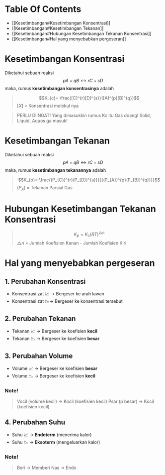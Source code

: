 # Table Of Contents
- [[Kesetimbangan#Kesetimbangan Konsentrasi]]
- [[Kesetimbangan#Kesetimbangan Tekanan]]
- [[Kesetimbangan#Hubungan Kesetimbangan Tekanan Konsentrasi]]
- [[Kesetimbangan#Hal yang menyebabkan pergeseran]]

# Kesetimbangan Konsentrasi
Diketahui sebuah reaksi $$pA + qB \leftrightarrow rC + sD$$
maka, rumus **kesetimbangan konsentrasinya** adalah
> $$K_{c}= \frac{[C]^{r}[D]^{s}}{[A]^{p}[B]^{q}}$$
> $[X]$ = Konsentrasi molekul nya

> PERLU DIINGAT! Yang dimasukkin rumus Kc itu Gas doang! Solid, Liquid, Aquos ga masuk!
# Kesetimbangan Tekanan
Diketahui sebuah reaksi $$pA + qB \leftrightarrow rC + sD$$
maka, rumus **kesetimbangan tekanannya** adalah
> $$K_{p}= \frac{(P_{C})^{r}(P_{D})^{s}}{{{(P_{A})^{p}(P_{B})^{q}}}}$$
> $(P_{X})$ = Tekanan Parsial Gas


# Hubungan Kesetimbangan Tekanan Konsentrasi
> $$K_{p}= K_{c}(RT)^{\triangle n}$$
> $\triangle n$ = Jumlah Koefisien Kanan - Jumlah Koefisien Kiri 


# Hal yang menyebabkan pergeseran
## 1.  Perubahan Konsentrasi
- Konsentrasi zat 📈 -> Bergeser ke arah lawan
- Konsentrasi zat 📉-> Bergeser ke konsentrasi tersebut

## 2.  Perubahan Tekanan
- Tekanan 📈 -> Bergeser ke koefisien **kecil**
- Tekanan 📉 -> Bergeser ke koefisien **besar**

## 3. Perubahan Volume
- Volume 📈 -> Bergeser ke koefisien **besar**
- Volume 📉 -> Bergeser ke koefisien **kecil**

### Note!
>Vocil (volume kecil) -> Kocil (koefisien kecil)
>Psar (p besar) -> Kocil (koefisien kecil)

## 4.  Perubahan Suhu
- Suhu 📈 -> **Endoterm** (menerima kalor)
- Suhu 📉 -> **Eksoterm** (mengeluarkan kalor)

### Note!
>Beri -> Memberi
>Nas -> Endo
